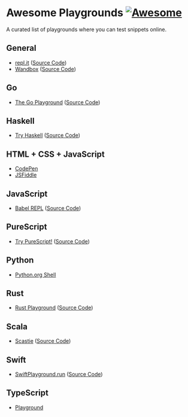 # Awesome Playgrounds [![Awesome](https://awesome.re/badge-flat.svg)](https://awesome.re)
A curated list of playgrounds where you can test snippets online.

## General
- [repl.it](https://repl.it) ([Source Code](https://github.com/replit/repl.it))
- [Wandbox](https://wandbox.org) ([Source Code](https://github.com/melpon/wandbox))

## Go
- [The Go Playground](https://play.golang.org) ([Source Code](https://go.googlesource.com/playground))

## Haskell
- [Try Haskell](https://www.tryhaskell.org) ([Source Code](https://github.com/tryhaskell/tryhaskell))

## HTML + CSS + JavaScript
- [CodePen](https://codepen.io)
- [JSFiddle](https://jsfiddle.net)

## JavaScript
- [Babel REPL](https://babeljs.io/repl/) ([Source Code](https://github.com/babel/website))

## PureScript
- [Try PureScript!](http://try.purescript.org/) ([Source Code](https://github.com/purescript/trypurescript))

## Python
- [Python.org Shell](https://www.python.org/shell/)

## Rust
- [Rust Playground](https://play.rust-lang.org) ([Source Code](https://github.com/integer32llc/rust-playground))

## Scala
- [Scastie](https://scastie.scala-lang.org) ([Source Code](https://github.com/scalacenter/scastie))

## Swift
- [SwiftPlayground.run](http://online.swiftplayground.run) ([Source Code](https://github.com/krzyzanowskim/OnlineSwiftPlayground))

## TypeScript
- [Playground](https://www.typescriptlang.org/play/)
